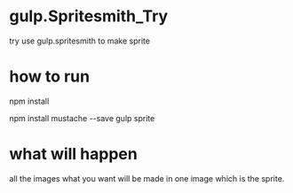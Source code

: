 # gulp.Spritesmith_Try
try use gulp.spritesmith to make sprite

# how to run 
npm install

npm install mustache --save
gulp sprite

# what will happen
all the images what you want will be made in one image which is the sprite.

